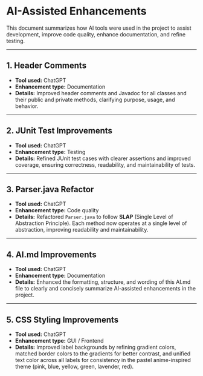 # AI-Assisted Enhancements

This document summarizes how AI tools were used in the project to assist development, improve code quality, enhance documentation, and refine testing.

---

## 1. Header Comments
- **Tool used:** ChatGPT
- **Enhancement type:** Documentation
- **Details:** Improved header comments and Javadoc for all classes and their public and private methods, clarifying purpose, usage, and behavior.

---

## 2. JUnit Test Improvements
- **Tool used:** ChatGPT
- **Enhancement type:** Testing
- **Details:** Refined JUnit test cases with clearer assertions and improved coverage, ensuring correctness, readability, and maintainability of tests.

---

## 3. Parser.java Refactor
- **Tool used:** ChatGPT
- **Enhancement type:** Code quality
- **Details:** Refactored `Parser.java` to follow **SLAP** (Single Level of Abstraction Principle). Each method now operates at a single level of abstraction, improving readability and maintainability.

---

## 4. AI.md Improvements
- **Tool used:** ChatGPT
- **Enhancement type:** Documentation
- **Details:** Enhanced the formatting, structure, and wording of this AI.md file to clearly and concisely summarize AI-assisted enhancements in the project.

---

## 5. CSS Styling Improvements
- **Tool used:** ChatGPT
- **Enhancement type:** GUI / Frontend
- **Details:** Improved label backgrounds by refining gradient colors, matched border colors to the gradients for better contrast, and unified text color across all labels for consistency in the pastel anime-inspired theme (pink, blue, yellow, green, lavender, red).
